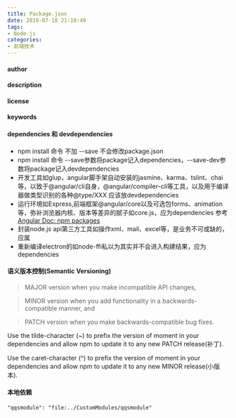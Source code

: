 ```yaml
---
title: Package.json
date: 2019-07-18 21:10:49
tags:
- Node.js
categories: 
- 前端技术
---
```

#### author
#### description
#### license
#### keywords
#### dependencies 和 devdependencies
+ npm install 命令 不加 --save 不会修改package.json
+ npm install 命令 --save参数将package记入dependencies，--save-dev参数将package记入devdependencies
+ 开发工具如glup，angular脚手架自动安装的jasmine、karma、tslint、chai等，以致于@angular/cli自身，@angular/compiler-cli等工具，以及用于编译器做类型识别的各种@type/XXX 应该放devdependencies
+ 运行环境如Express,前端框架@angular/core以及可选包forms、animation等，弥补浏览器内核、版本等差异的腻子如core.js，应为dependencies 参考[Angular Doc: npm packages](https://angular.cn/guide/npm-packages)
+ 封装node.js api第三方工具如操作xml、mail、excel等，是业务不可或缺的，应属
+ 重新编译electron的如node-ffi私以为其实并不会进入构建结果，应为dependencies
#### 语义版本控制(Semantic Versioning)
> MAJOR version when you make incompatible API changes,

> MINOR version when you add functionality in a backwards-compatible manner, and

> PATCH version when you make backwards-compatible bug fixes.

Use the tilde-character (~) to prefix the version of moment in your dependencies and allow npm to update it to any new PATCH release(补丁).

Use the caret-character (^) to prefix the version of moment in your dependencies and allow npm to update it to any new MINOR release(小版本).

#### 本地依赖
```
"qqsmodule": "file:../CustomModules/qqsmodule"
```